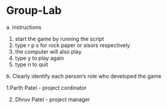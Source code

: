 # Group-Lab

a. instructions
  1. start the game by running the script
  2. type r p s for rock paper or sisors respectively
  3. the computer will also play
  4. type y to play again
  5. type n to quit


b.	Clearly identify each person’s role who developed the game

  1.Parth Patel - project cordinator
  
   2. Dhruv Patel - project manager
